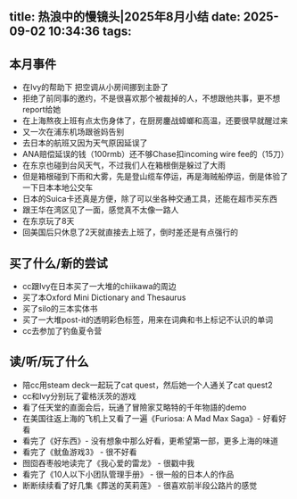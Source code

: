 title: 热浪中的慢镜头|2025年8月小结
date: 2025-09-02 10:34:36
tags:
---
## 本月事件

- 在Ivy的帮助下 把空调从小房间挪到主卧了
- 拒绝了前同事的邀约，不是很喜欢那个被裁掉的人，不想跟他共事，更不想report给她
- 在上海熬夜上班有点太伤身体了，在厨房鏖战蟑螂和高温，还要很早就醒过来
- 又一次在浦东机场跟爸妈告别
- 去日本的航班又因为天气原因延误了
- ANA赔偿延误的钱（100rmb）还不够Chase扣incoming wire fee的（15刀）
- 在东京也碰到台风天气，不过我们人在箱根倒是躲过了大雨
- 但是箱根碰到下雨和大雾，先是登山缆车停运，再是海贼船停运，倒是体验了一下日本本地公交车
- 日本的Suica卡还真是方便，除了可以坐各种交通工具，还能在超市买东西
- 跟王华在湾区见了一面，感觉真不太像一路人
- 在东京玩了8天
- 回美国后只休息了2天就直接去上班了，倒时差还是有点强行的


## 买了什么/新的尝试

- cc跟Ivy在日本买了一大堆的chiikawa的周边
- 买了本Oxford Mini Dictionary and Thesaurus
- 买了silo的三本实体书
- 买了一大堆post-it的透明彩色标签，用来在词典和书上标记不认识的单词
- cc去参加了钓鱼夏令营


## 读/听/玩了什么

- 陪cc用steam deck一起玩了cat quest，然后她一个人通关了cat quest2
- cc和Ivy分别玩了霍格沃茨的游戏
- 看了任天堂的直面会后，玩通了冒險家艾略特的千年物語的demo 
- 在美国往返上海的飞机上又看了一遍《Furiosa: A Mad Max Saga》- 好看好看
- 看完了《好东西》- 没有想象中那么好看，更希望第一部，更多上海的味道
- 看完了《鱿鱼游戏3》 - 很不好看
- 囫囵吞枣般地读完了《我心爱的雷龙》 - 很戳中我
- 看完了《10人以下小团队管理手册》 - 很一般的日本人的作品
- 断断续续看了好几集《葬送的芙莉莲》 - 很喜欢前半段公路片的感觉